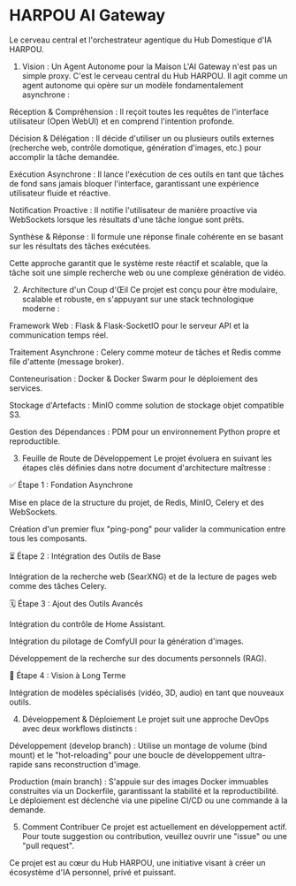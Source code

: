 # HARPOU AI Gateway
Le cerveau central et l'orchestrateur agentique du Hub Domestique d'IA HARPOU.

1. Vision : Un Agent Autonome pour la Maison
L'AI Gateway n'est pas un simple proxy. C'est le cerveau central du Hub HARPOU. Il agit comme un agent autonome qui opère sur un modèle fondamentalement asynchrone :

Réception & Compréhension : Il reçoit toutes les requêtes de l'interface utilisateur (Open WebUI) et en comprend l'intention profonde.

Décision & Délégation : Il décide d'utiliser un ou plusieurs outils externes (recherche web, contrôle domotique, génération d'images, etc.) pour accomplir la tâche demandée.

Exécution Asynchrone : Il lance l'exécution de ces outils en tant que tâches de fond sans jamais bloquer l'interface, garantissant une expérience utilisateur fluide et réactive.

Notification Proactive : Il notifie l'utilisateur de manière proactive via WebSockets lorsque les résultats d'une tâche longue sont prêts.

Synthèse & Réponse : Il formule une réponse finale cohérente en se basant sur les résultats des tâches exécutées.

Cette approche garantit que le système reste réactif et scalable, que la tâche soit une simple recherche web ou une complexe génération de vidéo.

2. Architecture d'un Coup d'Œil
Ce projet est conçu pour être modulaire, scalable et robuste, en s'appuyant sur une stack technologique moderne :

Framework Web : Flask & Flask-SocketIO pour le serveur API et la communication temps réel.

Traitement Asynchrone : Celery comme moteur de tâches et Redis comme file d'attente (message broker).

Conteneurisation : Docker & Docker Swarm pour le déploiement des services.

Stockage d'Artefacts : MinIO comme solution de stockage objet compatible S3.

Gestion des Dépendances : PDM pour un environnement Python propre et reproductible.

3. Feuille de Route de Développement
Le projet évoluera en suivant les étapes clés définies dans notre document d'architecture maîtresse :

✅ Étape 1 : Fondation Asynchrone

Mise en place de la structure du projet, de Redis, MinIO, Celery et des WebSockets.

Création d'un premier flux "ping-pong" pour valider la communication entre tous les composants.

⏳ Étape 2 : Intégration des Outils de Base

Intégration de la recherche web (SearXNG) et de la lecture de pages web comme des tâches Celery.

🗓️ Étape 3 : Ajout des Outils Avancés

Intégration du contrôle de Home Assistant.

Intégration du pilotage de ComfyUI pour la génération d'images.

Développement de la recherche sur des documents personnels (RAG).

🚀 Étape 4 : Vision à Long Terme

Intégration de modèles spécialisés (vidéo, 3D, audio) en tant que nouveaux outils.

4. Développement & Déploiement
Le projet suit une approche DevOps avec deux workflows distincts :

Développement (develop branch) : Utilise un montage de volume (bind mount) et le "hot-reloading" pour une boucle de développement ultra-rapide sans reconstruction d'image.

Production (main branch) : S'appuie sur des images Docker immuables construites via un Dockerfile, garantissant la stabilité et la reproductibilité. Le déploiement est déclenché via une pipeline CI/CD ou une commande à la demande.

5. Comment Contribuer
Ce projet est actuellement en développement actif. Pour toute suggestion ou contribution, veuillez ouvrir une "issue" ou une "pull request".

Ce projet est au cœur du Hub HARPOU, une initiative visant à créer un écosystème d'IA personnel, privé et puissant.


